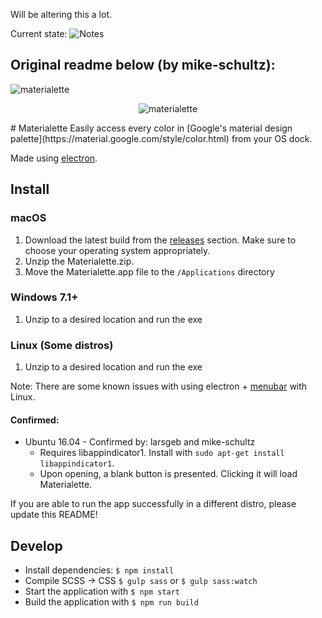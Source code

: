 Will be altering this a lot. 

Current state:
<img src="https://github.com/milesmahon/materialette/materialette-master/assets/materialetteSS.png" alt="Notes" description="notes">










Original readme below (by mike-schultz):
--



<img src="https://mike-schultz.github.io/materialette/assets/banner.png" alt="materialette" description="Material design">
<p align="center"> <img src="https://mike-schultz.github.io/materialette/assets/demo.gif" alt="materialette" description="Material design"></p>
# Materialette
Easily access every color in [Google's material design palette](https://material.google.com/style/color.html) from your OS dock.

Made using [electron](http://electron.atom.io/).

## Install

### macOS
1. Download the latest build from the [releases](https://github.com/mike-schultz/materialette/releases) section. Make sure to choose your operating system appropriately.
2. Unzip the Materialette.zip.
3. Move the Materialette.app file to the `/Applications` directory

### Windows 7.1+
1. Unzip to a desired location and run the exe

### Linux (Some distros)
1. Unzip to a desired location and run the exe

Note: There are some known issues with using electron + [menubar](https://github.com/maxogden/menubar) with Linux.  

#### Confirmed:
* Ubuntu 16.04 - Confirmed by: larsgeb and mike-schultz
  * Requires libappindicator1. Install with `sudo apt-get install libappindicator1`.
  * Upon opening, a blank button is presented. Clicking it will load Materialette.

If you are able to run the app successfully in a different distro, please update this README!

## Develop
* Install dependencies: `$ npm install`
* Compile SCSS -> CSS `$ gulp sass` or `$ gulp sass:watch`
* Start the application with `$ npm start `
* Build the application with  `$ npm run build`  
